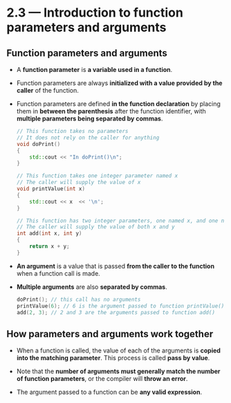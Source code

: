 # 2.3 — Introduction to function parameters and arguments

## Function parameters and arguments

- A **function parameter** is **a variable used in a function**.
- Function parameters are always **initialized with a value provided by the caller** of the function.

- Function parameters are defined **in the function declaration** by placing them in **between the parenthesis** after the function identifier, with **multiple parameters being separated by commas**.

  ```cpp
  // This function takes no parameters
  // It does not rely on the caller for anything
  void doPrint()
  {
      std::cout << "In doPrint()\n";
  }
  
  // This function takes one integer parameter named x
  // The caller will supply the value of x
  void printValue(int x)
  {
      std::cout << x  << '\n';
  }
  
  // This function has two integer parameters, one named x, and one named y
  // The caller will supply the value of both x and y
  int add(int x, int y)
  {
      return x + y;
  }
  ```

- **An argument** is a value that is passed **from the caller to the function** when a function call is made.

- **Multiple arguments** are also **separated by commas**.

  ```cpp
  doPrint(); // this call has no arguments
  printValue(6); // 6 is the argument passed to function printValue()
  add(2, 3); // 2 and 3 are the arguments passed to function add()
  ```

## How parameters and arguments work together

- When a function is called, the value of each of the arguments is **copied into the matching parameter**. This process is called **pass by value**.

- Note that the **number of arguments must generally match the number of function parameters**, or the compiler will **throw an error**.
- The argument passed to a function can be **any valid expression**.